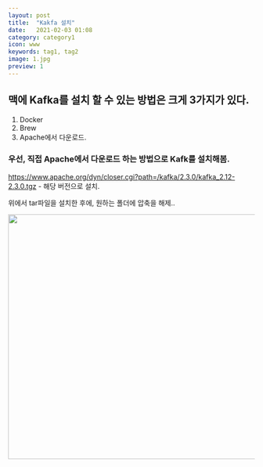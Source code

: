 ```yaml
---
layout: post
title:  "Kakfa 설치"
date:   2021-02-03 01:08
category: category1
icon: www
keywords: tag1, tag2
image: 1.jpg
preview: 1
---
```


## 맥에 Kafka를 설치 할 수 있는 방법은 크게 3가지가 있다.
1. Docker
2. Brew
3. Apache에서 다운로드.


### 우선, 직접 Apache에서 다운로드 하는 방법으로 Kafk를 설치해봄.
<https://www.apache.org/dyn/closer.cgi?path=/kafka/2.3.0/kafka_2.12-2.3.0.tgz> - 해당 버전으로 설치.

위에서 tar파일을 설치한 후에, 원하는 폴더에 압축을 해제..


<img src="{{ site.baseurl}}/images/kafka_setting.png" width="1000" height="500">

